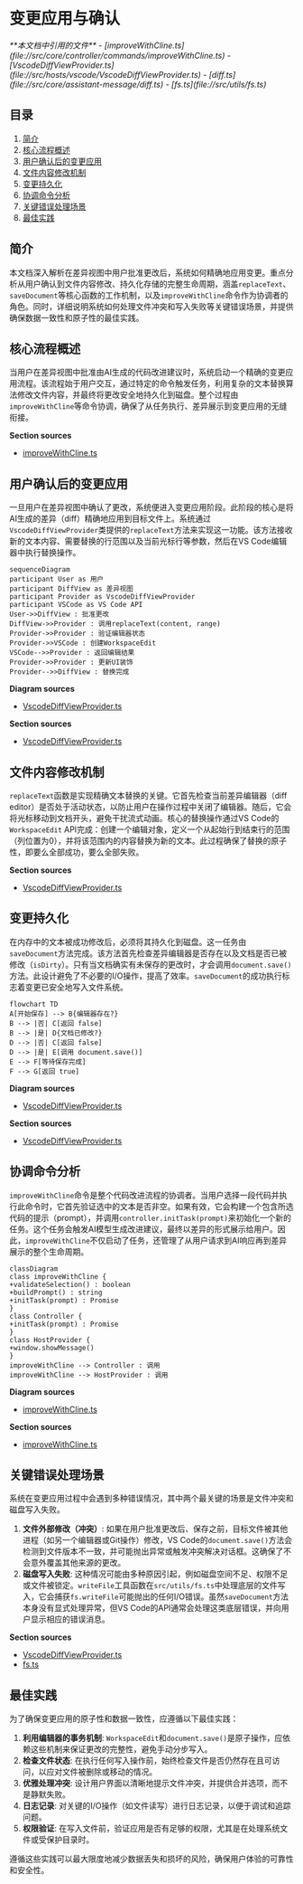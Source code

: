 # 变更应用与确认

<cite>
**本文档中引用的文件**
- [improveWithCline.ts](file://src/core/controller/commands/improveWithCline.ts)
- [VscodeDiffViewProvider.ts](file://src/hosts/vscode/VscodeDiffViewProvider.ts)
- [diff.ts](file://src/core/assistant-message/diff.ts)
- [fs.ts](file://src/utils/fs.ts)
</cite>

## 目录
1. [简介](#简介)
2. [核心流程概述](#核心流程概述)
3. [用户确认后的变更应用](#用户确认后的变更应用)
4. [文件内容修改机制](#文件内容修改机制)
5. [变更持久化](#变更持久化)
6. [协调命令分析](#协调命令分析)
7. [关键错误处理场景](#关键错误处理场景)
8. [最佳实践](#最佳实践)

## 简介
本文档深入解析在差异视图中用户批准更改后，系统如何精确地应用变更。重点分析从用户确认到文件内容修改、持久化存储的完整生命周期，涵盖`replaceText`、`saveDocument`等核心函数的工作机制，以及`improveWithCline`命令作为协调者的角色。同时，详细说明系统如何处理文件冲突和写入失败等关键错误场景，并提供确保数据一致性和原子性的最佳实践。

## 核心流程概述
当用户在差异视图中批准由AI生成的代码改进建议时，系统启动一个精确的变更应用流程。该流程始于用户交互，通过特定的命令触发任务，利用复杂的文本替换算法修改文件内容，并最终将更改安全地持久化到磁盘。整个过程由`improveWithCline`等命令协调，确保了从任务执行、差异展示到变更应用的无缝衔接。

**Section sources**
- [improveWithCline.ts](file://src/core/controller/commands/improveWithCline.ts)

## 用户确认后的变更应用
一旦用户在差异视图中确认了更改，系统便进入变更应用阶段。此阶段的核心是将AI生成的差异（diff）精确地应用到目标文件上。系统通过`VscodeDiffViewProvider`类提供的`replaceText`方法来实现这一功能。该方法接收新的文本内容、需要替换的行范围以及当前光标行等参数，然后在VS Code编辑器中执行替换操作。

```mermaid
sequenceDiagram
participant User as 用户
participant DiffView as 差异视图
participant Provider as VscodeDiffViewProvider
participant VSCode as VS Code API
User->>DiffView : 批准更改
DiffView->>Provider : 调用replaceText(content, range)
Provider->>Provider : 验证编辑器状态
Provider->>VSCode : 创建WorkspaceEdit
VSCode-->>Provider : 返回编辑结果
Provider->>Provider : 更新UI装饰
Provider-->>DiffView : 替换完成
```

**Diagram sources**
- [VscodeDiffViewProvider.ts](file://src/hosts/vscode/VscodeDiffViewProvider.ts#L90-L114)

**Section sources**
- [VscodeDiffViewProvider.ts](file://src/hosts/vscode/VscodeDiffViewProvider.ts#L90-L114)

## 文件内容修改机制
`replaceText`函数是实现精确文本替换的关键。它首先检查当前差异编辑器（diff editor）是否处于活动状态，以防止用户在操作过程中关闭了编辑器。随后，它会将光标移动到文档开头，避免干扰流式动画。核心的替换操作通过VS Code的`WorkspaceEdit` API完成：创建一个编辑对象，定义一个从起始行到结束行的范围（列位置为0），并将该范围内的内容替换为新的文本。此过程确保了替换的原子性，即要么全部成功，要么全部失败。

**Section sources**
- [VscodeDiffViewProvider.ts](file://src/hosts/vscode/VscodeDiffViewProvider.ts#L90-L114)

## 变更持久化
在内存中的文本被成功修改后，必须将其持久化到磁盘。这一任务由`saveDocument`方法完成。该方法首先检查差异编辑器是否存在以及文档是否已被修改（`isDirty`）。只有当文档确实有未保存的更改时，才会调用`document.save()`方法。此设计避免了不必要的I/O操作，提高了效率。`saveDocument`的成功执行标志着变更已安全地写入文件系统。

```mermaid
flowchart TD
A[开始保存] --> B{编辑器存在?}
B --> |否| C[返回 false]
B --> |是| D{文档已修改?}
D --> |否| C[返回 false]
D --> |是| E[调用 document.save()]
E --> F[等待保存完成]
F --> G[返回 true]
```

**Diagram sources**
- [VscodeDiffViewProvider.ts](file://src/hosts/vscode/VscodeDiffViewProvider.ts#L161-L170)

**Section sources**
- [VscodeDiffViewProvider.ts](file://src/hosts/vscode/VscodeDiffViewProvider.ts#L161-L170)

## 协调命令分析
`improveWithCline`命令是整个代码改进流程的协调者。当用户选择一段代码并执行此命令时，它首先验证选中的文本是否非空。如果有效，它会构建一个包含所选代码的提示（prompt），并调用`controller.initTask(prompt)`来初始化一个新的任务。这个任务会触发AI模型生成改进建议，最终以差异的形式展示给用户。因此，`improveWithCline`不仅启动了任务，还管理了从用户请求到AI响应再到差异展示的整个生命周期。

```mermaid
classDiagram
class improveWithCline {
+validateSelection() : boolean
+buildPrompt() : string
+initTask(prompt) : Promise
}
class Controller {
+initTask(prompt) : Promise
}
class HostProvider {
+window.showMessage()
}
improveWithCline --> Controller : 调用
improveWithCline --> HostProvider : 调用
```

**Diagram sources**
- [improveWithCline.ts](file://src/core/controller/commands/improveWithCline.ts#L7-L24)

**Section sources**
- [improveWithCline.ts](file://src/core/controller/commands/improveWithCline.ts#L7-L24)

## 关键错误处理场景
系统在变更应用过程中会遇到多种错误情况，其中两个最关键的场景是文件冲突和磁盘写入失败。

1.  **文件外部修改（冲突）**: 如果在用户批准更改后、保存之前，目标文件被其他进程（如另一个编辑器或Git操作）修改，VS Code的`document.save()`方法会检测到文件版本不一致，并可能抛出异常或触发冲突解决对话框。这确保了不会意外覆盖其他来源的更改。
2.  **磁盘写入失败**: 这种情况可能由多种原因引起，例如磁盘空间不足、权限不足或文件被锁定。`writeFile`工具函数在`src/utils/fs.ts`中处理底层的文件写入，它会捕获`fs.writeFile`可能抛出的任何I/O错误。虽然`saveDocument`方法本身没有显式处理异常，但VS Code的API通常会处理这类底层错误，并向用户显示相应的错误消息。

**Section sources**
- [VscodeDiffViewProvider.ts](file://src/hosts/vscode/VscodeDiffViewProvider.ts#L161-L170)
- [fs.ts](file://src/utils/fs.ts#L81-L106)

## 最佳实践
为了确保变更应用的原子性和数据一致性，应遵循以下最佳实践：

1.  **利用编辑器的事务机制**: `WorkspaceEdit`和`document.save()`是原子操作，应依赖这些机制来保证更改的完整性，避免手动分步写入。
2.  **检查文件状态**: 在执行任何写入操作前，始终检查文件是否仍然存在且可访问，以应对文件被删除或移动的情况。
3.  **优雅处理冲突**: 设计用户界面以清晰地提示文件冲突，并提供合并选项，而不是静默失败。
4.  **日志记录**: 对关键的I/O操作（如文件读写）进行日志记录，以便于调试和追踪问题。
5.  **权限验证**: 在写入文件前，验证应用是否有足够的权限，尤其是在处理系统文件或受保护目录时。

遵循这些实践可以最大限度地减少数据丢失和损坏的风险，确保用户体验的可靠性和安全性。